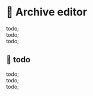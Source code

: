 # 🔨 Archive editor

todo; <br/>
todo; <br/>
todo; <br/>

## 🔨 todo

todo; <br/>
todo; <br/>
todo; <br/>
